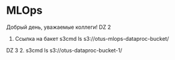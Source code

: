 # MLOps
Добрый день, уважаемые коллеги!
DZ 2
1. Ссылка на бакет
   s3cmd ls s3://otus-mlops-dataproc-bucket/

DZ 3
2.  s3cmd ls s3://otus-dataproc-bucket-1/

